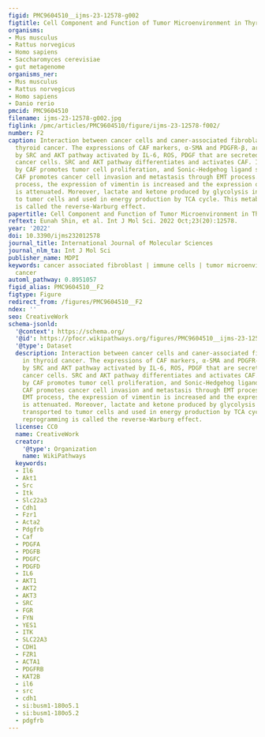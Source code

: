 ```yaml
---
figid: PMC9604510__ijms-23-12578-g002
figtitle: Cell Component and Function of Tumor Microenvironment in Thyroid Cancer
organisms:
- Mus musculus
- Rattus norvegicus
- Homo sapiens
- Saccharomyces cerevisiae
- gut metagenome
organisms_ner:
- Mus musculus
- Rattus norvegicus
- Homo sapiens
- Danio rerio
pmcid: PMC9604510
filename: ijms-23-12578-g002.jpg
figlink: /pmc/articles/PMC9604510/figure/ijms-23-12578-f002/
number: F2
caption: Interaction between cancer cells and caner-associated fibroblasts (CAF) in
  thyroid cancer. The expressions of CAF markers, α-SMA and PDGFR-β, are increased
  by SRC and AKT pathway activated by IL-6, ROS, PDGF that are secreted by thyroid
  cancer cells. SRC and AKT pathway differentiates and activates CAF. IL-6 secreted
  by CAF promotes tumor cell proliferation, and Sonic-Hedgehog ligand secreted by
  CAF promotes cancer cell invasion and metastasis through EMT process. In this EMT
  process, the expression of vimentin is increased and the expression of E-cadherin
  is attenuated. Moreover, lactate and ketone produced by glycolysis in CAF are transported
  to tumor cells and used in energy production by TCA cycle. This metabolic reprogramming
  is called the reverse-Warburg effect.
papertitle: Cell Component and Function of Tumor Microenvironment in Thyroid Cancer.
reftext: Eunah Shin, et al. Int J Mol Sci. 2022 Oct;23(20):12578.
year: '2022'
doi: 10.3390/ijms232012578
journal_title: International Journal of Molecular Sciences
journal_nlm_ta: Int J Mol Sci
publisher_name: MDPI
keywords: cancer associated fibroblast | immune cells | tumor microenvironment | thyroid
  cancer
automl_pathway: 0.8951057
figid_alias: PMC9604510__F2
figtype: Figure
redirect_from: /figures/PMC9604510__F2
ndex: ''
seo: CreativeWork
schema-jsonld:
  '@context': https://schema.org/
  '@id': https://pfocr.wikipathways.org/figures/PMC9604510__ijms-23-12578-g002.html
  '@type': Dataset
  description: Interaction between cancer cells and caner-associated fibroblasts (CAF)
    in thyroid cancer. The expressions of CAF markers, α-SMA and PDGFR-β, are increased
    by SRC and AKT pathway activated by IL-6, ROS, PDGF that are secreted by thyroid
    cancer cells. SRC and AKT pathway differentiates and activates CAF. IL-6 secreted
    by CAF promotes tumor cell proliferation, and Sonic-Hedgehog ligand secreted by
    CAF promotes cancer cell invasion and metastasis through EMT process. In this
    EMT process, the expression of vimentin is increased and the expression of E-cadherin
    is attenuated. Moreover, lactate and ketone produced by glycolysis in CAF are
    transported to tumor cells and used in energy production by TCA cycle. This metabolic
    reprogramming is called the reverse-Warburg effect.
  license: CC0
  name: CreativeWork
  creator:
    '@type': Organization
    name: WikiPathways
  keywords:
  - Il6
  - Akt1
  - Src
  - Itk
  - Slc22a3
  - Cdh1
  - Fzr1
  - Acta2
  - Pdgfrb
  - Caf
  - PDGFA
  - PDGFB
  - PDGFC
  - PDGFD
  - IL6
  - AKT1
  - AKT2
  - AKT3
  - SRC
  - FGR
  - FYN
  - YES1
  - ITK
  - SLC22A3
  - CDH1
  - FZR1
  - ACTA1
  - PDGFRB
  - KAT2B
  - il6
  - src
  - cdh1
  - si:busm1-180o5.1
  - si:busm1-180o5.2
  - pdgfrb
---
```

